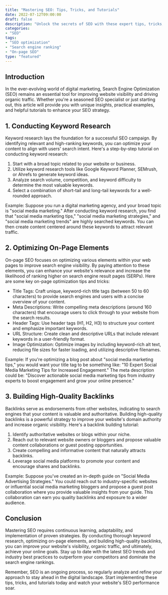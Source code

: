 ```yaml
--- 
title: "Mastering SEO: Tips, Tricks, and Tutorials"
date: 2022-07-12T09:00:00
draft: false
description: "Unlock the secrets of SEO with these expert tips, tricks, and step-by-step tutorials."
categories:
- "SEO"
tags:
- "SEO optimization"
- "Search engine ranking"
- "On-page SEO"
type: "featured"
---
```


## Introduction

In the ever-evolving world of digital marketing, Search Engine Optimization (SEO) remains an essential tool for improving website visibility and driving organic traffic. Whether you're a seasoned SEO specialist or just starting out, this article will provide you with unique insights, practical examples, and helpful tutorials to enhance your SEO strategy.

## 1. Conducting Keyword Research

Keyword research lays the foundation for a successful SEO campaign. By identifying relevant and high-ranking keywords, you can optimize your content to align with users' search intent. Here's a step-by-step tutorial on conducting keyword research:

1. Start with a broad topic related to your website or business.
2. Utilize keyword research tools like Google Keyword Planner, SEMrush, or Ahrefs to generate keyword ideas.
3. Analyze search volume, competition, and keyword difficulty to determine the most valuable keywords.
4. Select a combination of short-tail and long-tail keywords for a well-rounded approach.

Example: Suppose you run a digital marketing agency, and your broad topic is "social media marketing." After conducting keyword research, you find that "social media marketing tips," "social media marketing strategies," and "social media marketing trends" are highly searched keywords. You can then create content centered around these keywords to attract relevant traffic.

## 2. Optimizing On-Page Elements

On-page SEO focuses on optimizing various elements within your web pages to improve search engine visibility. By paying attention to these elements, you can enhance your website's relevance and increase the likelihood of ranking higher on search engine result pages (SERPs). Here are some key on-page optimization tips and tricks:

- Title Tags: Craft unique, keyword-rich title tags (between 50 to 60 characters) to provide search engines and users with a concise overview of your content.
- Meta Descriptions: Write compelling meta descriptions (around 160 characters) that encourage users to click through to your website from the search results.
- Header Tags: Use header tags (H1, H2, H3) to structure your content and emphasize important keywords.
- URL Structure: Create clean and descriptive URLs that include relevant keywords in a user-friendly format.
- Image Optimization: Optimize images by including keyword-rich alt text, reducing file sizes for faster loading, and utilizing descriptive filenames.

Example: If you're optimizing a blog post about "social media marketing tips," you would want your title tag to be something like: "10 Expert Social Media Marketing Tips for Increased Engagement." The meta description could be: "Discover actionable social media marketing tips from industry experts to boost engagement and grow your online presence."

## 3. Building High-Quality Backlinks

Backlinks serve as endorsements from other websites, indicating to search engines that your content is valuable and authoritative. Building high-quality backlinks is a powerful strategy to improve your website's domain authority and increase organic visibility. Here's a backlink building tutorial:

1. Identify authoritative websites or blogs within your niche.
2. Reach out to relevant website owners or bloggers and propose valuable content collaborations or guest posting opportunities.
3. Create compelling and informative content that naturally attracts backlinks.
4. Leverage social media platforms to promote your content and encourage shares and backlinks.

Example: Suppose you've created an in-depth guide on "Social Media Advertising Strategies." You could reach out to industry-specific websites or influential social media marketing bloggers and propose a guest post collaboration where you provide valuable insights from your guide. This collaboration can earn you quality backlinks and exposure to a wider audience.

## Conclusion

Mastering SEO requires continuous learning, adaptability, and implementation of proven strategies. By conducting thorough keyword research, optimizing on-page elements, and building high-quality backlinks, you can improve your website's visibility, organic traffic, and ultimately, achieve your online goals. Stay up to date with the latest SEO trends and industry best practices to outperform your competitors and dominate the search engine rankings.

Remember, SEO is an ongoing process, so regularly analyze and refine your approach to stay ahead in the digital landscape. Start implementing these tips, tricks, and tutorials today and watch your website's SEO performance soar.
